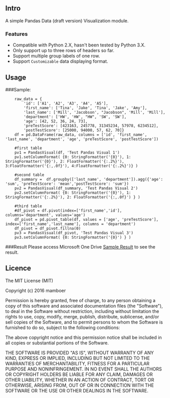 ## Intro

A simple Pandas Data (draft version) Visualization module.

### Features
- Compatible with Python 2.X, hasn't been tested by Python 3.X.
- Only support up to three rows of headers so far.
- Support multiple group labels of one row.
- Support `Customizable` data displaying format.

## Usage 
###Sample:
```
    raw_data = {
        'id': ['A1', 'A2', 'A3', 'A4', 'A5'],
        'first_name': ['Tina', 'Jake', 'Tina', 'Jake', 'Amy'], 
        'last_name': ['Mill', 'Jacobson', "Jacobson", 'Mill', 'Mill'], 
        'department': ['HW', 'HW', "HW", 'SW', 'SW'], 
        'age': [42, 52, 36, 24, 73], 
        'preTestScore': [423163, 245778, 31345234, 57978, 6234512],
        'postTestScore': [25000, 94000, 57, 62, 70]}
    df = pd.DataFrame(raw_data, columns = ['id', 'first_name', 'last_name', 'department', 'age', 'preTestScore', 'postTestScore'])

    #first table
    pv1 = PandasVisual(df, 'Test Pandas Visual 1')
    pv1.setColumnFormat( {0: StringFormatter('{0}'), 1: StringFormatter('{0}'), 2: FloatFormatter('{:.2%}'), 3:FloatFormatter('{:,.0f}'), 4:FloatFormatter('{:.2%}')} )

    #second table
    df_summary =  df.groupby(['last_name', 'department']).agg({'age': 'sum', 'preTestScore': 'mean','postTestScore': 'sum'})
    pv2 = PandasVisual(df_summary, 'Test Pandas Visual 2')
    pv2.setColumnFormat( {0: StringFormatter('{0}'), 1: StringFormatter('{:.2%}'), 2: FloatFormatter('{:,.0f}') } )

    #third table
    #df_pivot = df.pivot(index=['first_name','id'], columns='department', values='age')
    df_pivot = pd.pivot_table(df, values = ['age', 'preTestScore'], index=['first_name','last_name'], columns = 'department')
    df_pivot = df_pivot.fillna(0)
    pv3 = PandasVisual(df_pivot, 'Test Pandas Visual 3')
    pv3.setColumnFormat( {0: StringFormatter('{0}') } )
```

###Result
Please access Microsoft One Drive <a href="https://1drv.ms/i/s!Ah0x1kN0ecCBgoQJuNMgXSttVdZdKQ">Sample Result</a> to see the result.


## Licence
The MIT License (MIT)

Copyright (c) 2016 mamboer

Permission is hereby granted, free of charge, to any person obtaining a copy
of this software and associated documentation files (the "Software"), to deal
in the Software without restriction, including without limitation the rights
to use, copy, modify, merge, publish, distribute, sublicense, and/or sell
copies of the Software, and to permit persons to whom the Software is
furnished to do so, subject to the following conditions:

The above copyright notice and this permission notice shall be included in all
copies or substantial portions of the Software.

THE SOFTWARE IS PROVIDED "AS IS", WITHOUT WARRANTY OF ANY KIND, EXPRESS OR
IMPLIED, INCLUDING BUT NOT LIMITED TO THE WARRANTIES OF MERCHANTABILITY,
FITNESS FOR A PARTICULAR PURPOSE AND NONINFRINGEMENT. IN NO EVENT SHALL THE
AUTHORS OR COPYRIGHT HOLDERS BE LIABLE FOR ANY CLAIM, DAMAGES OR OTHER
LIABILITY, WHETHER IN AN ACTION OF CONTRACT, TORT OR OTHERWISE, ARISING FROM,
OUT OF OR IN CONNECTION WITH THE SOFTWARE OR THE USE OR OTHER DEALINGS IN THE
SOFTWARE.